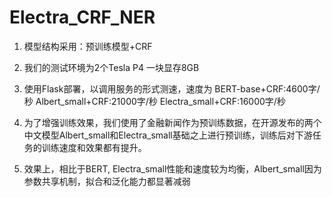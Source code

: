 # Electra_CRF_NER
1. 模型结构采用：预训练模型+CRF

2. 我们的测试环境为2个Tesla P4 一块显存8GB

3. 使用Flask部署，以调用服务的形式测速，速度为 BERT-base+CRF:4600字/秒 Albert_small+CRF:21000字/秒 Electra_small+CRF:16000字/秒

4. 为了增强训练效果，我们使用了金融新闻作为预训练数据，在开源发布的两个中文模型Albert_small和Electra_small基础之上进行预训练，训练后对下游任务的训练速度和效果都有提升。

5. 效果上，相比于BERT, Electra_small性能和速度较为均衡，Albert_small因为参数共享机制，拟合和泛化能力都显著减弱
